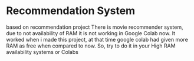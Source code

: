 # Recommendation System
based on recommendation project
There is movie recommender system, due to not availability of RAM it is not working in Google Colab now.
It worked when i made this project, at that time google colab had given more RAM as free when compared to now.
So, try to do it in your High RAM availability systems or Colabs
